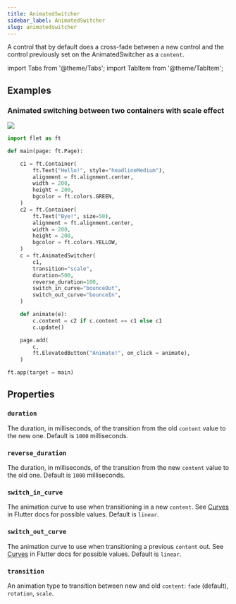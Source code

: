 ```yaml
---
title: AnimatedSwitcher
sidebar_label: AnimatedSwitcher
slug: animatedswitcher
---
```


A control that by default does a cross-fade between a new control and the control previously set on the AnimatedSwitcher as a `content`.

import Tabs from '@theme/Tabs';
import TabItem from '@theme/TabItem';

## Examples

### Animated switching between two containers with scale effect

<img src="/img/docs/controls/animated-switcher/animated-switcher.gif" className="screenshot-20" />

<Tabs groupId="language">
  <TabItem value="python" label="Python" default>

```python
import flet as ft

def main(page: ft.Page):

    c1 = ft.Container(
        ft.Text("Hello!", style="headlineMedium"),
        alignment = ft.alignment.center,
        width = 200,
        height = 200,
        bgcolor = ft.colors.GREEN,
    )
    c2 = ft.Container(
        ft.Text("Bye!", size=50),
        alignment = ft.alignment.center,
        width = 200,
        height = 200,
        bgcolor = ft.colors.YELLOW,
    )
    c = ft.AnimatedSwitcher(
        c1,
        transition="scale",
        duration=500,
        reverse_duration=100,
        switch_in_curve="bounceOut",
        switch_out_curve="bounceIn",
    )

    def animate(e):
        c.content = c2 if c.content == c1 else c1
        c.update()

    page.add(
        c,
        ft.ElevatedButton("Animate!", on_click = animate),
    )

ft.app(target = main)
```
  </TabItem>
</Tabs>

## Properties

### `duration`

The duration, in milliseconds, of the transition from the old `content` value to the new one. Default is `1000` milliseconds.

### `reverse_duration`

The duration, in milliseconds, of the transition from the new `content` value to the old one. Default is `1000` milliseconds.

### `switch_in_curve`

The animation curve to use when transitioning in a new `content`. See [Curves](https://api.flutter.dev/flutter/animation/Curves-class.html) in Flutter docs for possible values. Default is `linear`.

### `switch_out_curve`

The animation curve to use when transitioning a previous `content` out. See [Curves](https://api.flutter.dev/flutter/animation/Curves-class.html) in Flutter docs for possible values. Default is `linear`.

### `transition`

An animation type to transition between new and old `content`: `fade` (default), `rotation`, `scale`.